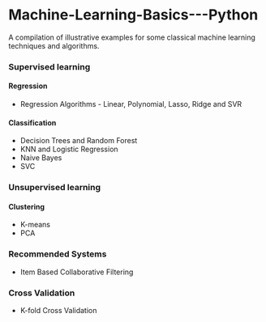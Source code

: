 # Machine-Learning-Basics---Python
A compilation of illustrative examples for some classical machine learning techniques and algorithms.

### Supervised learning

#### Regression
 * Regression Algorithms - Linear, Polynomial, Lasso, Ridge and SVR

#### Classification
 * Decision Trees and Random Forest
 * KNN and Logistic Regression
 * Naive Bayes
 * SVC

### Unsupervised learning

#### Clustering
 * K-means
 * PCA

### Recommended Systems
 * Item Based Collaborative Filtering

### Cross Validation
 * K-fold Cross Validation
